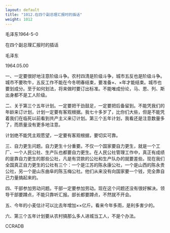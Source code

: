 ```yaml
---
layout: default
title: "1012.在四个副总理汇报时的插话"
weight: 1012
---
```


毛泽东1964-5-0

在四个副总理汇报时的插话

毛泽东

1964.05.00

一、一定要很好地注意阶级斗争。农村四清是阶级斗争，城市五反也是阶级斗争。城市不要吹牛，五反工作不能在今冬明春结束，要准备×、×年才能结束。城市也要划成分。至于如何划法，将来做时要订出标准。不能唯成份论，马、恩、列、斯出身都不是工人阶级。

二、关于第三个五年计划。一定要把干劲鼓足，一定要把后备留到。不能凭我们的年龄来订计划，计划一定要有客观根据。我七十多岁了，比你们大些，但是不能凭着我们在临死以前看到共产主义来订计划。第三个五年计划，我看还是注意数量多了，而质量没有更多地注意。

计划绝不能凭主观愿望，一定要有客观根据，要切实可靠。

三、自力更生问题。自力更生十分重要。不仅一个国家要自力更生，就是一个工厂、一个人民公社、生产队也都要自力更生。在人民公社管理工作中，真正有成绩的是靠自力更生的那些公社，凡是有贷款的公社和生产队办的就要差些。现在我们全国真正自力更生的公社有三个：一个是江苏的陈永康公社，一个是山西的陈永贵公社，另一个是山东曲阜的陈玉梅公社。他们从来没有向国家要一个钱，完全靠自己力量搞起来的。

四、干部参加劳动问题。干部一定要参加劳动。现在这个问题还没有很好解决。领导干部要蹲点，不能只靠听汇报。部长都要蹲点，不然就不开会。

五、今年的小麦估计可以比去年增加××亿斤。看来今年多雨，是利多害少的。

六、第三个五年计划要从农村搞那么多人进城当工人，不是个办法。

CCRADB

